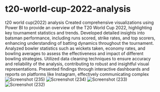 # t20-world-cup-2022-analysis
t20 world cup(2022) analysis
Created comprehensive visualizations using Power BI to provide an overview of the T20 World Cup 2022, highlighting key tournament statistics and trends.
Developed detailed insights into batsman performance, including runs scored, strike rates, and top scorers, enhancing understanding of batting dynamics throughout the tournament.
Analyzed bowler statistics such as wickets taken, economy rates, and bowling averages to assess the effectiveness and impact of different bowling strategies.
Utilized data cleaning techniques to ensure accuracy and reliability of the analysis, contributing to robust and insightful visual representations.
Presented findings through interactive dashboards and reports on platforms like Instagram, effectively communicating complex![Screenshot (235)](https://github.com/ashutoshziniwal/t20-world-cup-2022-analysis/assets/142675173/eb1af651-7ecf-410a-a322-eecda6cced09)
![Screenshot (234)](https://github.com/ashutoshziniwal/t20-world-cup-2022-analysis/assets/142675173/6a5970bc-461e-4f61-8190-9d9414370ae5)
![Screenshot (233)](https://github.com/ashutoshziniwal/t20-world-cup-2022-analysis/assets/142675173/45eaa13a-a049-4233-a08b-a6f1961c5924)
![Screenshot (232)](https://github.com/ashutoshziniwal/t20-world-cup-2022-analysis/assets/142675173/1870266d-fb3a-493a-a284-f980d5a09981)
